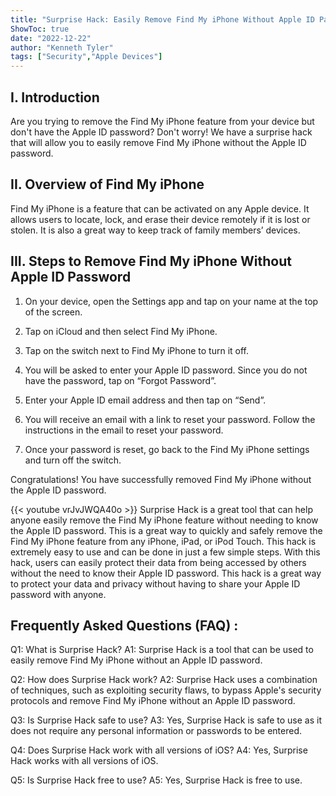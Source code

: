 ```yaml
---
title: "Surprise Hack: Easily Remove Find My iPhone Without Apple ID Password!"
ShowToc: true 
date: "2022-12-22"
author: "Kenneth Tyler" 
tags: ["Security","Apple Devices"]
---
```

## I. Introduction

Are you trying to remove the Find My iPhone feature from your device but don't have the Apple ID password? Don't worry! We have a surprise hack that will allow you to easily remove Find My iPhone without the Apple ID password.

## II. Overview of Find My iPhone

Find My iPhone is a feature that can be activated on any Apple device. It allows users to locate, lock, and erase their device remotely if it is lost or stolen. It is also a great way to keep track of family members’ devices.

## III. Steps to Remove Find My iPhone Without Apple ID Password

1. On your device, open the Settings app and tap on your name at the top of the screen.

2. Tap on iCloud and then select Find My iPhone.

3. Tap on the switch next to Find My iPhone to turn it off.

4. You will be asked to enter your Apple ID password. Since you do not have the password, tap on “Forgot Password”.

5. Enter your Apple ID email address and then tap on “Send”.

6. You will receive an email with a link to reset your password. Follow the instructions in the email to reset your password.

7. Once your password is reset, go back to the Find My iPhone settings and turn off the switch.

Congratulations! You have successfully removed Find My iPhone without the Apple ID password.

{{< youtube vrJvJWQA40o >}} 
Surprise Hack is a great tool that can help anyone easily remove the Find My iPhone feature without needing to know the Apple ID password. This is a great way to quickly and safely remove the Find My iPhone feature from any iPhone, iPad, or iPod Touch. This hack is extremely easy to use and can be done in just a few simple steps. With this hack, users can easily protect their data from being accessed by others without the need to know their Apple ID password. This hack is a great way to protect your data and privacy without having to share your Apple ID password with anyone.

## Frequently Asked Questions (FAQ) :
Q1: What is Surprise Hack?
A1: Surprise Hack is a tool that can be used to easily remove Find My iPhone without an Apple ID password.

Q2: How does Surprise Hack work?
A2: Surprise Hack uses a combination of techniques, such as exploiting security flaws, to bypass Apple's security protocols and remove Find My iPhone without an Apple ID password.

Q3: Is Surprise Hack safe to use?
A3: Yes, Surprise Hack is safe to use as it does not require any personal information or passwords to be entered.

Q4: Does Surprise Hack work with all versions of iOS?
A4: Yes, Surprise Hack works with all versions of iOS.

Q5: Is Surprise Hack free to use?
A5: Yes, Surprise Hack is free to use.


